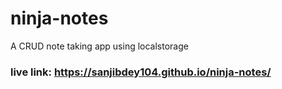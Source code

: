 # ninja-notes
A CRUD note taking app using localstorage

### live link: https://sanjibdey104.github.io/ninja-notes/
